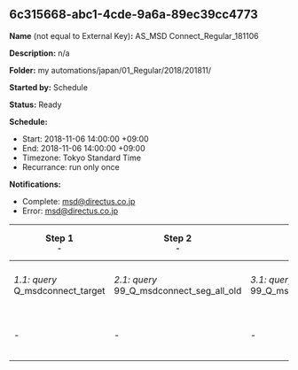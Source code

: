## 6c315668-abc1-4cde-9a6a-89ec39cc4773

**Name** (not equal to External Key)**:** AS_MSD Connect_Regular_181106

**Description:** n/a

**Folder:** my automations/japan/01_Regular/2018/201811/

**Started by:** Schedule

**Status:** Ready

**Schedule:**

* Start: 2018-11-06 14:00:00 +09:00
* End: 2018-11-06 14:00:00 +09:00
* Timezone: Tokyo Standard Time
* Recurrance: run only once

**Notifications:**

* Complete: msd@directus.co.jp
* Error: msd@directus.co.jp

| Step 1<br>_<small>-</small>_ | Step 2<br>_<small>-</small>_ | Step 3<br>_<small>-</small>_ | Step 4<br>_<small>-</small>_ | Step 5<br>_<small>-</small>_ | Step 6<br>_<small>-</small>_ |
| --- | --- | --- | --- | --- | --- |
| _1.1: query_<br>Q_msdconnect_target | _2.1: query_<br>99_Q_msdconnect_seg_all_old | _3.1: query_<br>99_Q_msdconnect_seg_pharma_old | _4.1: query_<br>99_Q_msdconnect_seg_doctor_old | _5.1: wait_<br>04:00 午後 | _6.1: emailSend_<br>MA_MSD Connect_Regular_医師用_181106 |
| - | - | - | - | - | _6.2: emailSend_<br>MA_MSD Connect_Regular_薬剤師用_181106 |
